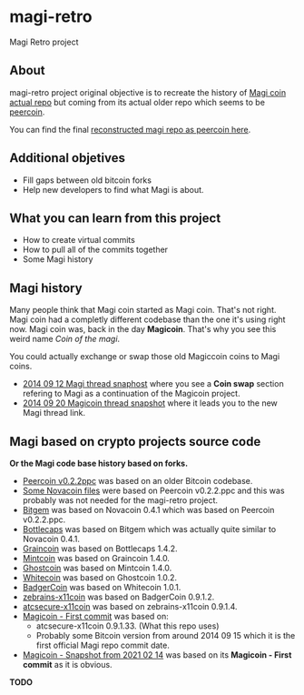 # magi-retro
Magi Retro project

## About

magi-retro project original objective is to recreate the history of [Magi coin actual repo](https://github.com/magi-dev/magi) but coming from its actual older repo which seems to be [peercoin](https://github.com/magi-retro/peercoin).

You can find the final [reconstructed magi repo as peercoin here](https://github.com/magi-retro/peercoin).

## Additional objetives

- Fill gaps between old bitcoin forks
- Help new developers to find what Magi is about.

## What you can learn from this project

- How to create virtual commits
- How to pull all of the commits together
- Some Magi history

## Magi history

Many people think that Magi coin started as Magi coin.
That's not right. Magi coin had a completly different codebase than the one it's using right now.
Magi coin was, back in the day **Magicoin**. That's why you see this weird name *Coin of the magi*.

You could actually exchange or swap those old Magiccoin coins to Magi coins.

- [2014 09 12 Magi thread snaphost](https://web.archive.org/web/20140912075652/https://bitcointalk.org/index.php?topic=735170.0) where you see a **Coin swap** section refering to Magi as a continuation of the Magicoin project.
- [2014 09 20 Magicoin thread snapshot](https://web.archive.org/web/20140920014622/https://bitcointalk.org/index.php?topic=548368.0) where it leads you to the new Magi thread link.

## Magi based on crypto projects source code

**Or the Magi code base history based on forks.**

- [Peercoin v0.2.2ppc](https://github.com/magi-retro/peercoin/commits/v0.2.2ppc/) was based on an older Bitcoin codebase.
- [Some Novacoin files](https://github.com/magi-retro/peercoin/commits/MANUAL-FORK-PEERCOIN-NOVACOIN/) were based on Peercoin v0.2.2.ppc and this was probably was not needed for the magi-retro project.
- [Bitgem](https://github.com/magi-retro/peercoin/commits/MANUAL-FORK-NOVACOIN-BITGEM/) was based on Novacoin 0.4.1 which was based on Peercoin v0.2.2.ppc.
- [Bottlecaps](https://github.com/magi-retro/peercoin/commits/MANUAL-FORK-BITGEM-BOTTLECAP/) was based on Bitgem which was actually quite similar to Novacoin 0.4.1.
- [Graincoin](https://github.com/magi-retro/peercoin/commits/MANUAL-FORK-BOTTLECAPS-GRAINCOIN/) was based on Bottlecaps 1.4.2.
- [Mintcoin](https://github.com/magi-retro/peercoin/commits/MANUAL-FORK-GRAINCOIN-MINTCOIN/) was based on Graincoin 1.4.0.
- [Ghostcoin](https://github.com/magi-retro/peercoin/commits/MANUAL-FORK-MINTCOIN-GHOSTCOIN/) was based on Mintcoin 1.4.0.
- [Whitecoin](https://github.com/magi-retro/peercoin/commits/MANUAL-FORK-GHOSTCOIN-WHITECOIN/) was based on Ghostcoin 1.0.2.
- [BadgerCoin](https://github.com/magi-retro/peercoin/commits/MANUAL-FORK-WHITECOIN-BADGERCOIN/) was based on Whitecoin 1.0.1.
- [zebrains-x11coin](https://github.com/magi-retro/peercoin/commits/MANUAL-FORK-BADGERCOIN-ZEBRAINSX11/) was based on BadgerCoin 0.9.1.2.
- [atcsecure-x11coin](https://github.com/magi-retro/peercoin/commits/MANUAL-FORK-ZEBRAINSX11-ATCSECUREX11/) was based on zebrains-x11coin 0.9.1.4.
- [Magicoin - First commit](https://github.com/magi-retro/peercoin/commits/MANUAL-FORK-X11COIN-MAGIv2/) was based on:
    - atcsecure-x11coin 0.9.1.33. (What this repo uses)
    - Probably some Bitcoin version from around 2014 09 15 which it is the first official Magi repo commit date.
- [Magicoin - Snapshot from 2021 02 14](https://github.com/magi-retro/peercoin/commits/MAGI-2021-02-14/) was based on its **Magicoin - First commit** as it is obvious.

**TODO**
